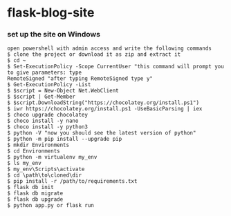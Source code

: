# flask-blog-site
### set up the site on Windows 
    open powershell with admin access and write the following commands
    $ clone the project or download it as zip and extract it
    $ cd ~
    $ Set-ExecutionPolicy -Scope CurrentUser "this command will prompt you to give parameters: type
    RemoteSigned "after typing RemoteSigned type y"
    $ Get-ExecutionPolicy -List
    $ $script = New-Object Net.WebClient
    $ $script | Get-Member
    $ $script.DownloadString("https://chocolatey.org/install.ps1")
    $ iwr https://chocolatey.org/install.ps1 -UseBasicParsing | iex
    $ choco upgrade chocolatey
    $ choco install -y nano
    $ choco install -y python3
    $ python -V "now you should see the latest version of python"
    $ python -m pip install --upgrade pip
    $ mkdir Environments
    $ cd Environments
    $ python -m virtualenv my_env
    $ ls my_env
    $ my_env\Scripts\activate
    $ cd \path\to\cloned\dir 
    $ pip install -r /path/to/requirements.txt
    $ flask db init
    $ flask db migrate
    $ flask db upgrade
    $ python app.py or flask run
  
